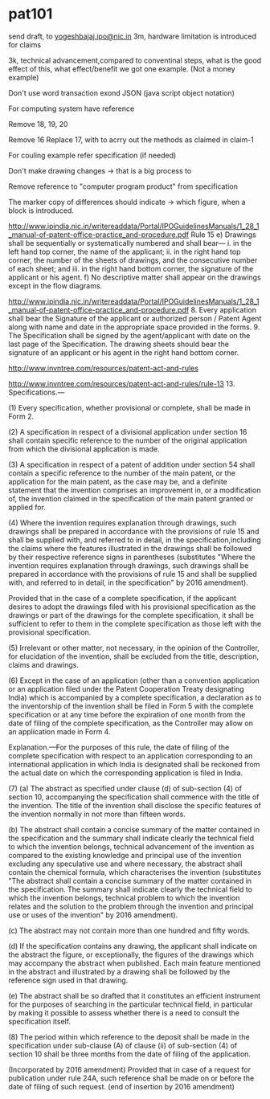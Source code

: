 # pat101

send draft, to yogeshbajaj.ipo@nic.in
3m, hardware limitation is introduced for claims

3k, technical advancement,compared to conventinal steps,
what is the good effect of this, what effect/benefit we got
one example. (Not a money example)

Don't use word transaction
exond JSON (java script object notation)

For computing system have reference

Remove 18, 19, 20

Remove 16
Replace 17, with 
to acrry out the methods as claimed in claim-1

For couling example refer specification (if needed)

Don't make drawing changes -> that is a big process to 

Remove reference to "computer program product" from specification

The marker copy of differences should indicate -> which figure, when a block is introduced.


http://www.ipindia.nic.in/writereaddata/Portal/IPOGuidelinesManuals/1_28_1_manual-of-patent-office-practice_and-procedure.pdf
Rule 15
e) Drawings shall be sequentially or systematically numbered
and shall bear—
i. in the left hand top corner, the name of the applicant;
ii. in the right hand top corner, the number of the sheets
of drawings, and the consecutive number of each
sheet; and
iii. in the right hand bottom corner, the signature of the
applicant or his agent.
f) No descriptive matter shall appear on the drawings except in
the flow diagrams.


http://www.ipindia.nic.in/writereaddata/Portal/IPOGuidelinesManuals/1_28_1_manual-of-patent-office-practice_and-procedure.pdf
8. Every application shall bear the Signature of the
applicant or authorized person / Patent Agent along
with name and date in the appropriate space
provided in the forms.
9. The Specification shall be signed by the
agent/applicant with date on the last page of the
Specification. The drawing sheets should bear the
signature of an applicant or his agent in the right
hand bottom corner.


http://www.invntree.com/resources/patent-act-and-rules

http://www.invntree.com/resources/patent-act-and-rules/rule-13
13. Specifications.—

(1) Every specification, whether provisional or complete, shall be made in Form 2.

(2) A specification in respect of a divisional application under section 16 shall contain specific reference to the number of the original application from which the divisional application is made.

(3) A specification in respect of a patent of addition under section 54 shall contain a specific reference to the number of the main patent, or the application for the main patent, as the case may be, and a definite statement that the invention comprises an improvement in, or a modification of, the invention claimed in the specification of the main patent granted or applied for.

(4) Where the invention requires explanation through drawings, such drawings shall be prepared in accordance with the provisions of rule 15 and shall be supplied with, and referred to in detail, in the specification,including the claims where the features illustrated in the drawings shall be followed by their respective reference signs in parentheses (substitutes "Where the invention requires explanation through drawings, such drawings shall be prepared in accordance with the provisions of rule 15 and shall be supplied with, and referred to in detail, in the specification" by 2016 amendment).

Provided that in the case of a complete specification, if the applicant desires to adopt the drawings filed with his provisional specification as the drawings or part of the drawings for the complete specification, it shall be sufficient to refer to them in the complete specification as those left with the provisional specification.

(5) Irrelevant or other matter, not necessary, in the opinion of the Controller, for elucidation of the invention, shall be excluded from the title, description, claims and drawings.

(6) Except in the case of an application (other than a convention application or an application filed under the Patent Cooperation Treaty designating India) which is accompanied by a complete specification, a declaration as to the inventorship of the invention shall be filed in Form 5 with the complete specification or at any time before the expiration of one month from the date of filing of the complete specification, as the Controller may allow on an application made in Form 4.

Explanation.—For the purposes of this rule, the date of filing of the complete specification with respect to an application corresponding to an international application in which India is designated shall be reckoned from the actual date on which the corresponding application is filed in India.

(7) (a) The abstract as specified under clause (d) of sub-section (4) of section 10, accompanying the specification shall commence with the title of the invention. The title of the invention shall disclose the specific features of the invention normally in not more than fifteen words.

(b) The abstract shall contain a concise summary of the matter contained in the specification and the summary shall indicate clearly the technical field to which the invention belongs, technical advancement of the invention as compared to the existing knowledge and principal use of the invention excluding any speculative use and where necessary, the abstract shall contain the chemical formula, which characterises the invention (substitutes "The abstract shall contain a concise summary of the matter contained in the specification. The summary shall indicate clearly the technical field to which the invention belongs, technical problem to which the invention relates and the solution to the problem through the invention and principal use or uses of the invention" by 2016 amendment).

(c) The abstract may not contain more than one hundred and fifty words.

(d) If the specification contains any drawing, the applicant shall indicate on the abstract the figure, or exceptionally, the figures of the drawings which may accompany the abstract when published. Each main feature mentioned in the abstract and illustrated by a drawing shall be followed by the reference sign used in that drawing.

(e) The abstract shall be so drafted that it constitutes an efficient instrument for the purposes of searching in the particular technical field, in particular by making it possible to assess whether there is a need to consult the specification itself.

(8) The period within which reference to the deposit shall be made in the specification under sub-clause (A) of clause (ii) of sub-section (4) of section 10 shall be three months from the date of filing of the application.

(Incorporated by 2016 amendment) Provided that in case of a request for publication under rule 24A, such reference shall be made on or before the date of filing of such request. (end of insertion by 2016 amendment)

